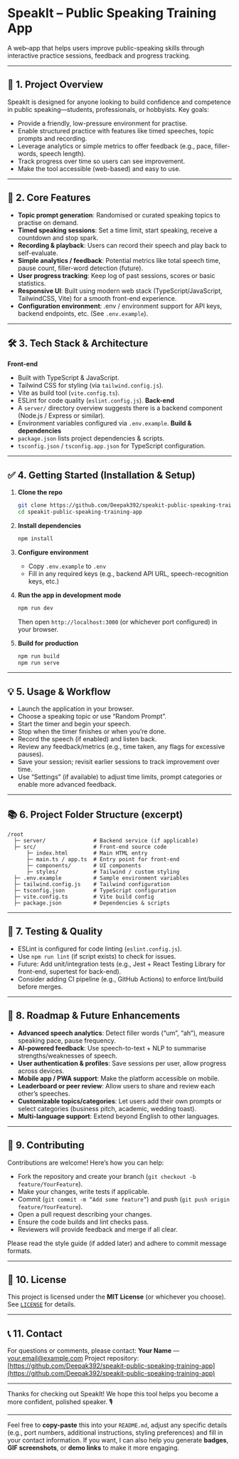 # SpeakIt – Public Speaking Training App

A web–app that helps users improve public-speaking skills through interactive practice sessions, feedback and progress tracking.

---

## 🎯 1. Project Overview

SpeakIt is designed for anyone looking to build confidence and competence in public speaking—students, professionals, or hobbyists.
Key goals:

* Provide a friendly, low-pressure environment for practise.
* Enable structured practice with features like timed speeches, topic prompts and recording.
* Leverage analytics or simple metrics to offer feedback (e.g., pace, filler-words, speech length).
* Track progress over time so users can see improvement.
* Make the tool accessible (web-based) and easy to use.

---

## 🧩 2. Core Features

* **Topic prompt generation**: Randomised or curated speaking topics to practise on demand.
* **Timed speaking sessions**: Set a time limit, start speaking, receive a countdown and stop spark.
* **Recording & playback**: Users can record their speech and play back to self-evaluate.
* **Simple analytics / feedback**: Potential metrics like total speech time, pause count, filler-word detection (future).
* **User progress tracking**: Keep log of past sessions, scores or basic statistics.
* **Responsive UI**: Built using modern web stack (TypeScript/JavaScript, TailwindCSS, Vite) for a smooth front-end experience.
* **Configuration environment**: .env / environment support for API keys, backend endpoints, etc. (See `.env.example`).

---

## 🛠️ 3. Tech Stack & Architecture

**Front-end**

* Built with TypeScript & JavaScript.
* Tailwind CSS for styling (via `tailwind.config.js`).
* Vite as build tool (`vite.config.ts`).
* ESLint for code quality (`eslint.config.js`).
  **Back-end**
* A `server/` directory overview suggests there is a backend component (Node.js / Express or similar).
* Environment variables configured via `.env.example`.
  **Build & dependencies**
* `package.json` lists project dependencies & scripts.
* `tsconfig.json` / `tsconfig.app.json` for TypeScript configuration.

---

## ✅ 4. Getting Started (Installation & Setup)

1. **Clone the repo**

   ```bash
   git clone https://github.com/Deepak392/speakit-public-speaking-training-app.git  
   cd speakit-public-speaking-training-app  
   ```
2. **Install dependencies**

   ```bash
   npm install  
   ```
3. **Configure environment**

   * Copy `.env.example` to `.env`
   * Fill in any required keys (e.g., backend API URL, speech-recognition keys, etc.)
4. **Run the app in development mode**

   ```bash
   npm run dev  
   ```

   Then open `http://localhost:3000` (or whichever port configured) in your browser.
5. **Build for production**

   ```bash
   npm run build  
   npm run serve  
   ```

---

## 💡 5. Usage & Workflow

* Launch the application in your browser.
* Choose a speaking topic or use “Random Prompt”.
* Start the timer and begin your speech.
* Stop when the timer finishes or when you’re done.
* Record the speech (if enabled) and listen back.
* Review any feedback/metrics (e.g., time taken, any flags for excessive pauses).
* Save your session; revisit earlier sessions to track improvement over time.
* Use “Settings” (if available) to adjust time limits, prompt categories or enable more advanced feedback.

---

## 📚 6. Project Folder Structure (excerpt)

```
/root  
  ├─ server/               # Backend service (if applicable)  
  ├─ src/                  # Front-end source code  
      ├─ index.html        # Main HTML entry  
      ├─ main.ts / app.ts  # Entry point for front-end  
      ├─ components/       # UI components  
      ├─ styles/           # Tailwind / custom styling  
  ├─ .env.example          # Sample environment variables  
  ├─ tailwind.config.js    # Tailwind configuration  
  ├─ tsconfig.json         # TypeScript configuration  
  ├─ vite.config.ts        # Vite build config  
  ├─ package.json          # Dependencies & scripts  
```

---

## 🧪 7. Testing & Quality

* ESLint is configured for code linting (`eslint.config.js`).
* Use `npm run lint` (if script exists) to check for issues.
* Future: Add unit/integration tests (e.g., Jest + React Testing Library for front-end, supertest for back-end).
* Consider adding CI pipeline (e.g., GitHub Actions) to enforce lint/build before merges.

---

## 🔭 8. Roadmap & Future Enhancements

* **Advanced speech analytics**: Detect filler words (“um”, “ah”), measure speaking pace, pause frequency.
* **AI-powered feedback**: Use speech-to-text + NLP to summarise strengths/weaknesses of speech.
* **User authentication & profiles**: Save sessions per user, allow progress across devices.
* **Mobile app / PWA support**: Make the platform accessible on mobile.
* **Leaderboard or peer review**: Allow users to share and review each other’s speeches.
* **Customizable topics/categories**: Let users add their own prompts or select categories (business pitch, academic, wedding toast).
* **Multi-language support**: Extend beyond English to other languages.

---

## 🤝 9. Contributing

Contributions are welcome! Here’s how you can help:

* Fork the repository and create your branch (`git checkout -b feature/YourFeature`).
* Make your changes, write tests if applicable.
* Commit (`git commit -m “Add some feature”`) and push (`git push origin feature/YourFeature`).
* Open a pull request describing your changes.
* Ensure the code builds and lint checks pass.
* Reviewers will provide feedback and merge if all clear.

Please read the style guide (if added later) and adhere to commit message formats.

---

## 📄 10. License

This project is licensed under the **MIT License** (or whichever you choose).
See [`LICENSE`](./LICENSE) for details.

---

## 📞 11. Contact

For questions or comments, please contact:
**Your Name** — [your.email@example.com](mailto:your.email@example.com)
Project repository: [https://github.com/Deepak392/speakit-public-speaking-training-app](https://github.com/Deepak392/speakit-public-speaking-training-app)

---

Thanks for checking out SpeakIt! We hope this tool helps you become a more confident, polished speaker. 🎙️

---

Feel free to **copy-paste** this into your `README.md`, adjust any specific details (e.g., port numbers, additional instructions, styling preferences) and fill in your contact information. If you want, I can also help you generate **badges**, **GIF screenshots**, or **demo links** to make it more engaging.
